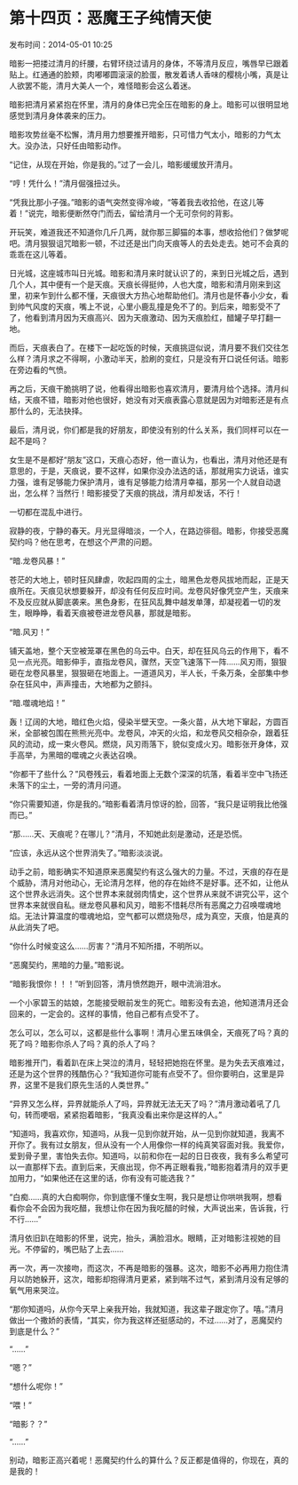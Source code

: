 # 第十四页：恶魔王子纯情天使

<note>
    <p>
        发布时间：2014-05-01 10:25
    </p>
</note>


暗影一把搂过清月的纤腰，右臂环绕过请月的身体，不等清月反应，嘴唇早已跟着贴上。红通通的脸颊，肉嘟嘟圆滚滚的脸蛋，散发着诱人香味的樱桃小嘴，真是让人欲罢不能，清月大美人一个，难怪暗影会这么着迷。

暗影把清月紧紧抱在怀里，清月的身体已完全压在暗影的身上。暗影可以很明显地感觉到清月身体袭来的压力。

暗影攻势丝毫不松懈，清月用力想要推开暗影，只可惜力气太小，暗影的力气太大。没办法，只好任由暗影动作。

“记住，从现在开始，你是我的。”过了一会儿，暗影缓缓放开清月。

“哼！凭什么！”清月倔强扭过头。

“凭我比那小子强。”暗影的语气突然变得冷峻，“等着我去收拾他，在这儿等着！”说完，暗影便断然夺门而去，留给清月一个无可奈何的背影。

开玩笑，难道我还不知道你几斤几两，就你那三脚猫的本事，想收拾他们？做梦呢吧。清月狠狠诅咒暗影一顿，不过还是出门向天痕等人的去处走去。她可不会真的乖乖在这儿等着。

日光城，这座城市叫日光城。暗影和清月来时就认识了的，来到日光城之后，遇到几个人，其中便有一个是天痕。天痕长得挺帅，人也大度，暗影和清月刚来到这里，初来乍到什么都不懂，天痕很大方热心地帮助他们。清月也是怀春小少女，看到帅气风度的天痕，嘴上不说，心里小鹿乱撞是免不了的。到后来，暗影受不了了，他看到清月因为天痕高兴、因为天痕激动、因为天痕脸红，醋罐子早打翻一地。

而后，天痕表白了。在楼下一起吃饭的时候，天痕挑逗似说，清月要不我们交往怎么样？清月求之不得啊，小激动半天，脸刷的变红，只是没有开口说任何话。暗影在旁边看的气愤。

再之后，天痕干脆挑明了说，他看得出暗影也喜欢清月，要清月给个选择。清月纠结，天痕不错，暗影对他也很好，她没有对天痕表露心意就是因为对暗影还是有点那什么的，无法抉择。

最后，清月说，你们都是我的好朋友，即使没有别的什么关系，我们同样可以在一起不是吗？

女生是不是都好“朋友”这口，天痕心态好，他一直认为，也看出，清月对他还是有意思的，于是，天痕说，要不这样，如果你没办法选的话，那就用实力说话，谁实力强，谁有足够能力保护清月，谁有足够能力给清月幸福，那另一个人就自动退出，怎么样？当然行！暗影接受了天痕的挑战，清月却发话，不行！

一切都在混乱中进行。

寂静的夜，宁静的春天。月光显得暗淡，一个人，在路边徘徊。暗影，你接受恶魔契约吗？他在思考，在想这个严肃的问题。

“暗.龙卷风暴！”

苍茫的大地上，顿时狂风肆虐，吹起四周的尘土，暗黑色龙卷风拔地而起，正是天痕所在。天痕见状想要躲开，却没有任何反应时间。龙卷风好像凭空产生，天痕来不及反应就从脚底袭来。黑色身影，在狂风乱舞中越发单薄，却凝视着一切的发生，眼睁睁，看着天痕被卷进龙卷风暴，那就是暗影。

“暗.风刃！”

铺天盖地，整个天空被笼罩在黑色的乌云中。白天，却在狂风乌云的作用下，看不见一点光亮。暗影伸手，直指龙卷风，骤然，天空飞速落下一阵……风刃雨，狠狠砸在龙卷风暴里，狠狠砸在地面上。一道道风刃，半人长，千条万条，全部集中参杂在狂风中，声声撞击，大地都为之颤抖。

“暗.噬魂地焰！”

轰！辽阔的大地，暗红色火焰，侵染半壁天空。一条火苗，从大地下窜起，方圆百米，全部被包围在熊熊光亮中。龙卷风，冲天的火焰，和龙卷风交相杂杂，跟着狂风的流动，成一束火卷风。燃烧，风刃雨落下，貌似变成火刃。暗影张开身体，双手高举，为黑暗的噬魂之火表达召唤。

“你都干了些什么？”风卷残云，看着地面上无数个深深的坑落，看着半空中飞扬还未落下的尘土，一旁的清月问道。

“你只需要知道，你是我的。”暗影看着清月惊讶的脸，回答，“我只是证明我比他强而已。”

“那……天、天痕呢？在哪儿？”清月，不知她此刻是激动，还是恐慌。

“应该，永远从这个世界消失了。”暗影淡淡说。

动手之前，暗影确实不知道原来恶魔契约有这么强大的力量。不过，天痕的存在是个威胁，清月对他动心，无论清月怎样，他的存在始终不是好事。还不如，让他从这个世界永远消失。这个世界本来就弱肉情史，这个世界从来就不讲究公平，这个世界本来就很自私。继龙卷风暴和风刃，暗影不惜耗尽所有恶魔之力召唤噬魂地焰。无法计算温度的噬魂地焰，空气都可以燃烧殆尽，成为真空，天痕，怕是真的从此消失了吧。

“你什么时候变这么……厉害？”清月不知所措，不明所以。

“恶魔契约，黑暗的力量。”暗影说。

“暗影我恨你！！！”听到回答，清月愤然跑开，眼中流淌泪水。

一个小家碧玉的姑娘，怎能接受眼前发生的死亡。暗影没有去追，他知道清月还会回来的，一定会的。这样的事情，他自己都有点受不了。

怎么可以，怎么可以，这都是些什么事啊！清月心里五味俱全，天痕死了吗？真的死了吗？暗影你杀人了吗？真的杀人了吗？

暗影推开门，看着趴在床上哭泣的清月，轻轻把她抱在怀里。是为失去天痕难过，还是为这个世界的残酷伤心？“我知道你可能有点受不了。但你要明白，这里是异界，这里不是我们原先生活的人类世界。”

“异界又怎么样，异界就能杀人了吗，异界就无法无天了吗？”清月激动着吼了几句，转而哽咽，紧紧抱着暗影，“我真没看出来你是这样的人。”

“知道吗，我喜欢你，知道吗，从我一见到你就开始，从一见到你就知道，我离不开你了。我有过女朋友，但从没有一个人用像你一样的纯真笑容面对我。我爱你，爱到骨子里，害怕失去你。知道吗，以前和你在一起的日日夜夜，我有多么希望可以一直那样下去。直到后来，天痕出现，你不再正眼看我，”暗影抱着清月的双手更加用力，“如果他还在这里的话，你有没有可能选我？”

“白痴……真的大白痴啊你，你到底懂不懂女生啊，我只是想让你哄哄我啊，想看看你会不会因为我吃醋，我想让你在因为我吃醋的时候，大声说出来，告诉我，行不行……”

清月依旧趴在暗影的怀里，说完，抬头，满脸泪水。眼睛，正对暗影注视她的目光。不停留的，嘴巴贴了上去……

再一次，再一次接吻，而这次，不再是暗影的强暴。这次，暗影不必再用力抱住清月以防她躲开，这次，暗影却抱得清月更紧，紧到喘不过气，紧到清月没有足够的氧气用来哭泣。

“那你知道吗，从你今天早上亲我开始，我就知道，我这辈子跟定你了。嘻。”清月做出一个撒娇的表情，“其实，你为我这样还挺感动的，不过……对了，恶魔契约到底是什么？”

“……”

“嗯？”

“想什么呢你！”

“喂！”

“暗影？？”

“……”

别动，暗影正高兴着呢！恶魔契约什么的算什么？反正都是值得的，你现在，真的是我的！